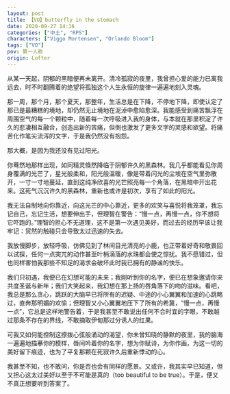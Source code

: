 ```yaml
---
layout: post
title: 【VO】butterfly in the stomach
date: 2020-09-27 14:16
categories: ["中土", "RPS"]
characters: ["Viggo Mortensen", "Orlando Bloom"]
tags: ["VO"]
pov: 第一人称
origin: Lofter
---
```


从某一天起，阴郁的黑暗便再未离开。清冷孤寂的夜里，我曾担心爱的能力已离我远去，时不时翻腾着的绝望将孤独这个人生永恒的旋律一遍遍地刻入灵魂。

那一周，那个月，那个夏天，那整年，生活总是在下降，不停地下降，即使认定了那已是最糟糕的境地，却仍然无止境地在泥淖中愈陷愈深。我能感受到痛苦飘浮在周围空气的每一个颗粒中，随着每一次呼吸进入我的身体，与本就在那里积淀了许久的悲凄相互融合，创造出新的苦痛，但倒也激发了更多文字的灵感和欲望。将痛苦化作笔尖流泻的文字，于是我仍然没有抱怨。

那大概，是因为我还没有见过阳光。

你蓦然地那样出现，如同精灵倏然降临于阴郁许久的黑森林。我几乎都能看见你周身覆满的光芒了，星光般柔和，阳光般温暖，像是带着闪光的尘埃在空气里弥散开，一寸一寸地蔓延，直到这纯净欣喜的光芒照亮每一个角落，在黑暗中开出花来。这死气沉沉许久的黑森林，重新也或许是初次，享有了如此的阳光。

我无法自制地向你靠近，向这光芒的中心靠近，更多的欢笑与喜悦将我笼罩，我忘记自己，忘记生活，想要伸出手，但理智在警告：“慢一点，再慢一点，你不想将它吓跑的。”理智的担心不无道理，这不是第一次遇见美好，而过去的经历早该让我牢记：贸然的触碰只会导致太过迅速的失去。

我放慢脚步，放轻呼吸，仿佛见到了林间目光清亮的小鹿，也正带着好奇和敬畏回以试探，任何一点突兀的动作甚至叶梢滴落的水珠都会使之惊扰。我不愿错过，但也同样害怕我那些不知足的渴求会破坏此时我已拥有的静谧的快乐。

我们只初遇，我便已在幻想可能的未来；我刚听到你的名字，便已在想象邀请你来共度圣诞与新年；我们大笑起来，我幻想在那上扬的唇角落下的吻的滋味。看吧，我总是那么贪心，跳跃的大脑早已将所有的迟疑、中途的小心翼翼和加速的心跳略过，直奔那明媚的欢愉；但理智又小心翼翼地压下了所有的希冀，“慢一点，再慢一点”，它总是这样地警告着，于是我甚至不敢说出任何不合时宜的字眼，不敢越过那条不存在的界线，不敢摘取伊甸那过分诱人的红果。

可我又如何能控制这撩拨心弦般涌动的渴望，你未曾知晓的静默的夜里，我的脑海一遍遍地描摹你的模样，唇间吟着你的名字，想为你赋诗，为你作画，为这一切的美好留下痕迹，也为了平复那颗在死寂许久后重新悸动的心。

我甚至不知，也不敢问，你是否也会有同样的愿景。又或许，我其实早已知道，但又担心这太过美好以至于不可能是真的（too beautiful to be true）。于是，便又不真正想要听到答案了。